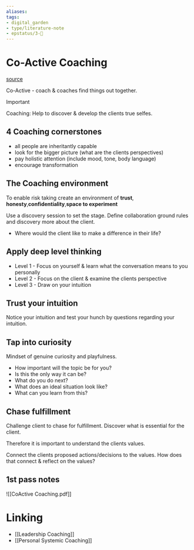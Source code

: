 ```yaml
---
aliases: 
tags: 
- digital_garden
- type/literature-note
- epstatus/3-🌳
---
```

# Co-Active Coaching
[source](https://www.blinkist.com/en/nc/browse/books/co-active-coaching-en?r=1&st=Co-a)

Co-Active - coach & coaches find things out together.

> [!important] 
> Coaching: Help to discover & develop the clients true selfes.

## 4 Coaching cornerstones
+ all people are inheritantly capable
+ look for the bigger picture (what are the clients perspectives)
+ pay holistic attention (include mood, tone, body language)
+ encourage transformation

## The Coaching environment
To enable risk taking create an environment of **trust**, **honesty**,**confidentiality**,**space to experiment**

Use a discovery session to set the stage. Define collaboration ground rules and discovery more about the client.

+ Where would the client like to make a difference in their life?

## Apply deep level thinking
+ Level 1 - Focus on yourself & learn what the conversation means to you personally
+ Level 2 - Focus on the client & examine the clients perspective
+ Level 3 - Draw on your intuition

## Trust your intuition
Notice your intuition and test your hunch by questions regarding your intuition.

## Tap into curiosity
Mindset of genuine curiosity and playfulness.

+ How important will the topic be for you?
+ Is this the only way it can be?
+ What do you do next?
+ What does an ideal situation look like?
+ What can you learn from this?

## Chase fulfillment
Challenge client to chase for fulfillment. 
Discover what is essential for the client.

Therefore it is important to understand the clients values.

Connect the clients proposed actions/decisions to the values. How does that connect & reflect on the values?

## 1st pass notes
![[CoActive Coaching.pdf]]


# Linking
+ [[Leadership Coaching]]
+ [[Personal Systemic Coaching]]